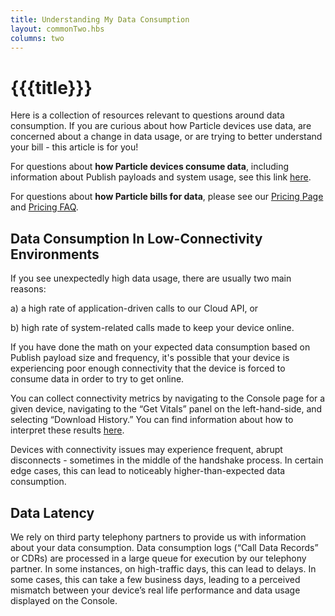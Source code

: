 ```yaml
---
title: Understanding My Data Consumption
layout: commonTwo.hbs
columns: two
---
```


# {{{title}}}
Here is a collection of resources relevant to questions around data consumption. If you are curious about how Particle devices use data, are concerned about a change in data usage, or are trying to better understand your bill - this article is for you!  
  
For questions about **how Particle devices consume data**, including information about Publish payloads and system usage, see this link [here](/getting-started/billing/cellular-data/#cellular-data-service-with-particle).

For questions about **how Particle bills for data**, please see our [Pricing Page](https://www.particle.io/pricing/) and [Pricing FAQ](https://support.particle.io/hc/en-us/articles/360039741073).  
  
## Data Consumption In Low-Connectivity Environments

If you see unexpectedly high data usage, there are usually two main reasons:  
  
a) a high rate of application-driven calls to our Cloud API, or 

b) high rate of system-related calls made to keep your device online.   
  
If you have done the math on your expected data consumption based on Publish payload size and frequency, it's possible that your device is experiencing poor enough connectivity that the device is forced to consume data in order to try to get online.

You can collect connectivity metrics by navigating to the Console page for a given device, navigating to the “Get Vitals” panel on the left-hand-side, and selecting “Download History.” You can find information about how to interpret these results [here](/troubleshooting/guides/device-management/repairing-product-device-keys/).

Devices with connectivity issues may experience frequent, abrupt disconnects - sometimes in the middle of the handshake process. In certain edge cases, this can lead to noticeably higher-than-expected data consumption. 

## Data Latency

We rely on third party telephony partners to provide us with information about your data consumption. Data consumption logs (“Call Data Records” or CDRs) are processed in a large queue for execution by our telephony partner. In some instances, on high-traffic days, this can lead to delays. In some cases, this can take a few business days, leading to a perceived mismatch between your device’s real life performance and data usage displayed on the Console. 
